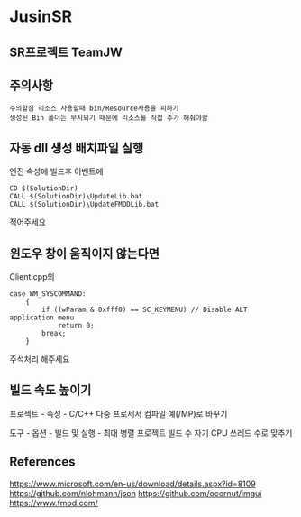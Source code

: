 # JusinSR
## SR프로젝트 TeamJW

## 주의사항
    주의할점 리소스 사용할때 bin/Resource사용을 피하기
    생성된 Bin 폴더는 무시되기 때문에 리소스를 직접 추가 해줘야함

## 자동 dll 생성 배치파일 실행
엔진 속성에 빌드후 이벤트에
```
CD $(SolutionDir)
CALL $(SolutionDir)\UpdateLib.bat
CALL $(SolutionDir)\UpdateFMODLib.bat
```
적어주세요

## 윈도우 창이 움직이지 않는다면

Client.cpp의
```
case WM_SYSCOMMAND:
    {
        if ((wParam & 0xfff0) == SC_KEYMENU) // Disable ALT application menu
            return 0;
        break;
    }
```
주석처리 해주세요


## 빌드 속도 높이기

프로젝트 - 속성 - C/C++ 다중 프로세서 컴파일 예(/MP)로 바꾸기

도구 - 옵션 - 빌드 및 실행 - 최대 병렬 프로젝트 빌드 수 자기 CPU 쓰레드 수로 맞추기


## References
https://www.microsoft.com/en-us/download/details.aspx?id=8109
https://github.com/nlohmann/json
https://github.com/ocornut/imgui
https://www.fmod.com/